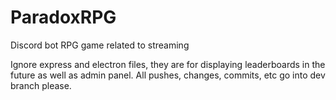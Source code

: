# ParadoxRPG
Discord bot RPG game related to streaming

Ignore express and electron files, they are for displaying leaderboards in the future as well as admin panel.
All pushes, changes, commits, etc go into dev branch please.

